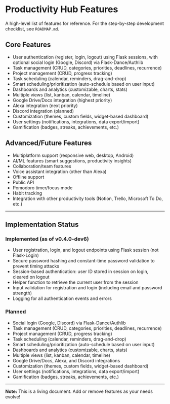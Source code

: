 # Productivity Hub Features

A high-level list of features for reference. For the step-by-step development checklist, see `ROADMAP.md`.

## Core Features
- User authentication (register, login, logout) using Flask sessions, with optional social login (Google, Discord) via Flask-Dance/Authlib
- Task management (CRUD, categories, priorities, deadlines, recurrence)
- Project management (CRUD, progress tracking)
- Task scheduling (calendar, reminders, drag-and-drop)
- Smart scheduling/prioritization (auto-schedule based on user input)
- Dashboards and analytics (customizable, charts, stats)
- Multiple views (list, kanban, calendar, timeline)
- Google Drive/Docs integration (highest priority)
- Alexa integration (next priority)
- Discord integration (planned)
- Customization (themes, custom fields, widget-based dashboard)
- User settings (notifications, integrations, data export/import)
- Gamification (badges, streaks, achievements, etc.)

## Advanced/Future Features
- Multiplatform support (responsive web, desktop, Android)
- AI/ML features (smart suggestions, productivity insights)
- Collaboration/team features
- Voice assistant integration (other than Alexa)
- Offline support
- Public API
- Pomodoro timer/focus mode
- Habit tracking
- Integration with other productivity tools (Notion, Trello, Microsoft To Do, etc.)

---

## Implementation Status

### Implemented (as of v0.4.0-dev6)
- User registration, login, and logout endpoints using Flask session (not Flask-Login)
- Secure password hashing and constant-time password validation to prevent timing attacks
- Session-based authentication: user ID stored in session on login, cleared on logout
- Helper function to retrieve the current user from the session
- Input validation for registration and login (including email and password strength)
- Logging for all authentication events and errors

### Planned
- Social login (Google, Discord) via Flask-Dance/Authlib
- Task management (CRUD, categories, priorities, deadlines, recurrence)
- Project management (CRUD, progress tracking)
- Task scheduling (calendar, reminders, drag-and-drop)
- Smart scheduling/prioritization (auto-schedule based on user input)
- Dashboards and analytics (customizable, charts, stats)
- Multiple views (list, kanban, calendar, timeline)
- Google Drive/Docs, Alexa, and Discord integrations
- Customization (themes, custom fields, widget-based dashboard)
- User settings (notifications, integrations, data export/import)
- Gamification (badges, streaks, achievements, etc.)

---

**Note:** This is a living document. Add or remove features as your needs evolve!
